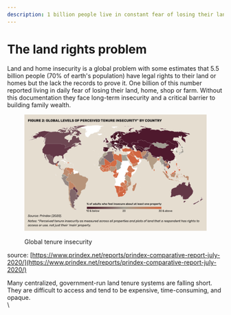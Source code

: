```yaml
---
description: 1 billion people live in constant fear of losing their land and home.
---
```


# The land rights problem

Land and home insecurity is a global problem with some estimates that 5.5 billion people (70% of earth's population) have legal rights to their land or homes but the lack the records to prove it. One billion of this number reported living in daily fear of losing their land, home, shop or farm. Without this documentation they face long-term insecurity and a critical barrier to building family wealth.



<figure><img src="../.gitbook/assets/2020-Prindex--Global-tenure-insecurity.png" alt=""><figcaption><p>Global tenure insecurity</p></figcaption></figure>

source: [https://www.prindex.net/reports/prindex-comparative-report-july-2020/](https://www.prindex.net/reports/prindex-comparative-report-july-2020/)

Many centralized, government-run land tenure systems are falling short. They are difficult to access and tend to be expensive, time-consuming, and opaque. \
\
